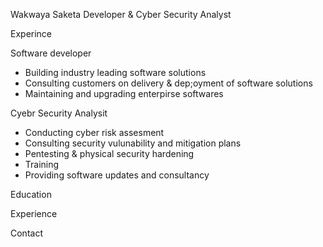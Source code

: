 Wakwaya Saketa 
Developer & Cyber Security Analyst 

Experince   

Software developer 
  - Building industry leading software solutions
  - Consulting customers on delivery & dep;oyment of software solutions
  - Maintaining and upgrading enterpirse softwares    
  
Cyebr Security Analysit 
  - Conducting cyber risk assesment
  - Consulting security vulunability and mitigation plans
  - Pentesting & physical security hardening
  - Training
  - Providing software updates and consultancy

Education 


Experience  


Contact 
